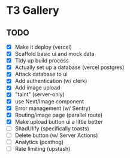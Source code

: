 # T3 Gallery

## TODO

- [x] Make it deploy (vercel)
- [x] Scaffold basic ui and mock data
- [x] Tidy up build process
- [x] Actually set up a database (vercel postgres)
- [x] Attack database to ui
- [x] Add authentication (w/ clerk)
- [x] Add image upload
- [x] "taint" (server-only)
- [x] use Next/Image component
- [x] Error management (w/ Sentry)
- [x] Routing/image page (parallel route)
- [x] Make upload button ui a little better
- [ ] ShadUIify (specifically toasts)
- [ ] Delete button (w/ Server Actions)
- [ ] Analytics (posthog)
- [ ] Rate limiting (upstash)

